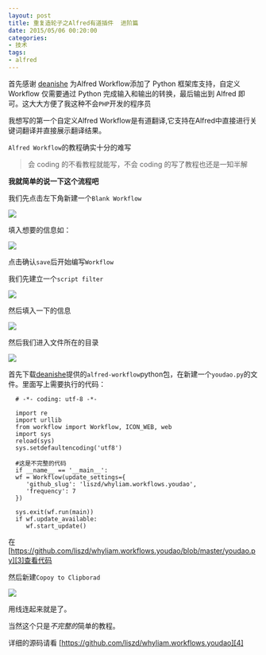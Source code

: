 ```yaml
---
layout: post
title: 重复造轮子之Alfred有道插件  进阶篇
date: 2015/05/06 00:20:00
categories: 
- 技术
tags: 
- alfred
---
```


首先感谢 [deanishe][1] 为Alfred Workflow添加了 Python 框架库支持，自定义 Workflow 仅需要通过 Python 完成输入和输出的转换，最后输出到 Alfred 即可。这大大方便了我这种不会`PHP`开发的程序员

我想写的第一个自定义Alfred Workflow是有道翻译,它支持在Alfred中直接进行关键词翻译并直接展示翻译结果。

`Alfred Workflow`的教程确实十分的难写

> 会 coding 的不看教程就能写，不会 coding 的写了教程也还是一知半解

**我就简单的说一下这个流程吧**

我们先点击左下角新建一个`Blank Workflow`

![](https://ww1.sinaimg.cn/large/006tNc79gw1fahq559xxdj30ds08y0tc.jpg)

填入想要的信息如：

![](https://ww4.sinaimg.cn/large/006tNc79gw1fahq568gp9j30uc0my43k.jpg)

点击确认`save`后开始编写`Workflow`

我们先建立一个`script filter`

![](https://ww3.sinaimg.cn/large/006tNc79gw1fahq58jtaqj30g406sjs8.jpg)

然后填入一下的信息

![](https://ww1.sinaimg.cn/large/006tNc79gw1fahq5bvbatj312i0xkn5d.jpg)

然后我们进入文件所在的目录

![](https://ww1.sinaimg.cn/large/006tNc79gw1fahq5exr0hj30g40auabb.jpg)

首先下载[deanishe][2]提供的`alfred-workflow`python包，在新建一个`youdao.py`的文件。里面写上需要执行的代码：

```
  # -*- coding: utf-8 -*-
  
  import re
  import urllib
  from workflow import Workflow, ICON_WEB, web
  import sys
  reload(sys)
  sys.setdefaultencoding('utf8')

  #这是不完整的代码
  if __name__ == '__main__':
  wf = Workflow(update_settings={
     'github_slug': 'liszd/whyliam.workflows.youdao',
     'frequency': 7
  })

  sys.exit(wf.run(main))
  if wf.update_available:
     wf.start_update()
```

在[https://github.com/liszd/whyliam.workflows.youdao/blob/master/youdao.py][3]查看代码

然后新建`Copoy to Clipborad`

![](https://ww3.sinaimg.cn/large/006tNc79gw1fahq5gnw2jj30j60ahdhe.jpg)

用线连起来就是了。

当然这个只是*不完整的*简单的教程。

详细的源码请看 [https://github.com/liszd/whyliam.workflows.youdao][4]

 [1]: http://www.deanishe.net/alfred-workflow

 [2]: http://www.deanishe.net/alfred-workflow

 [3]: https://github.com/liszd/whyliam.workflows.youdao/blob/master/youdao.py

 [4]: https://github.com/liszd/whyliam.workflows.youdao
